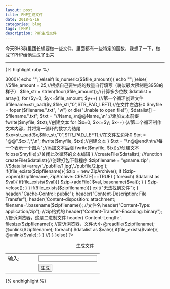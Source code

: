 ```yaml
---
layout: post
title: PHP生成文件
date: 2018-5-16
categories: blog
tags: [PHP]
description: PHP生成文件
---
```


今天BH3群里团长想要做一些文件，里面都有一些特定的函数，我想了一下，做成了PHP给他生成了出来

----

{% highlight ruby %}
<?php  
if(isset($_POST['amount'])){ 
	$file_amount = $_POST['amount'];
	if($file_amount>3000){
		echo "<script>alert('抱歉，生成的数量不能超过3000！');window.location.href='index.php';</script>";
	}elseif(!is_numeric($$file_amount)){
		echo "<script>alert('抱歉，只能填写数字');window.location.href='index.php';</script>";
	}else{
		//$file_amount = 25;//根据自己要生成的数量自行填写（貌似最大限制是3958的样子）
		$file_str = strlen(floor($file_amount));//计算多少位数
		$datalist = array();
		for ($y=0; $y<=$file_amount; $y++) {//第一个循环创建文件
			$filename=str_pad($y,$file_str,"0",STR_PAD_LEFT);//在文件左边补0
			$myfile = fopen($filename.".txt", "w") or die("Unable to open file!");
			$datalist[] = $filename.".txt";
			$txt = "//Name,,\n@@Name,,\n";//添加文本前缀
			fwrite($myfile, $txt);//创建文本
			for ($x=0; $x<=$y; $x++) {//第二个循环制作文本内容，并将第一循环的数字为结尾
				$xx=str_pad($x,$file_str,"0",STR_PAD_LEFT);//在文件左边补0
				$txt = "@@".$xx.",*,\n";
				fwrite($myfile, $txt);//创建文本
			}
			$txt = "\n@@end\n\n//每一个表示一个图片";//添加文本后缀
			fwrite($myfile, $txt);//创建文本
			fclose($myfile);//关闭此次循环的文本编辑
		}
		//createFile($datalist);

		//function createFile($datalist){//创建打包下载程序
		$zipfilename = "@name.zip";
		//$datalist=array('./pubfile/1.jpg','./pubfile/2.jpg');
		if(!file_exists($zipfilename)){
			$zip = new ZipArchive();
			if ($zip->open($zipfilename, ZipArchive::CREATE)==TRUE) {
				foreach( $datalist as $val){
					if(file_exists($val)){
						$zip->addFile( $val, basename($val));
					}
				}
				$zip->close();
			}
		}
		if(!file_exists($zipfilename)){
			exit("无法找到文件");
		}
		header("Cache-Control: public");
		header("Content-Description: File Transfer");
		header('Content-disposition: attachment; filename='.basename($zipfilename)); //文件名
		header("Content-Type: application/zip"); //zip格式的
		header("Content-Transfer-Encoding: binary"); //告诉浏览器，这是二进制文件
		header('Content-Length: '. filesize($zipfilename)); //告诉浏览器，文件大小
		@readfile($zipfilename);
		@unlink($zipfilename);
		foreach( $datalist as $vale){
		   if(file_exists($vale)){
				@unlink($vale);
		   }
		  }
		//}
	}
}else{
?>
<meta name="viewport" content="width=device-width,initial-scale=1.0,minimum-scale=0.5,maxinum-scale=2.0,user-scalable=yes"> 
<form action="index.php" method="post" name="form0" id="form0">
	<p></p>
	<p align="center" >生成文件</p>
		<table width="250" border="0" align="center">
			<tr>
				<td width="81" height="18">输入:</td>
				<td width="109"><input type="text" name="amount" /></td>
			</tr>
			<tr>
				<td></td>
				<td><input type="submit" name="Submit" value="生成" /></td>  
			</tr>
		</table>
	<p></p>
</form>
<?
}
?>
{% endhighlight %}